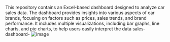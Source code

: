 This repository contains an Excel-based dashboard designed to analyze car sales data. The dashboard provides insights into various aspects of car brands, focusing on factors such as prices, sales trends, and brand performance. It includes multiple visualizations, including bar graphs, line charts, and pie charts, to help users easily interpret the data
sales-dashboard-
![image](https://github.com/user-attachments/assets/60fd0e89-5583-4269-ac64-c404c44e5f2e)

